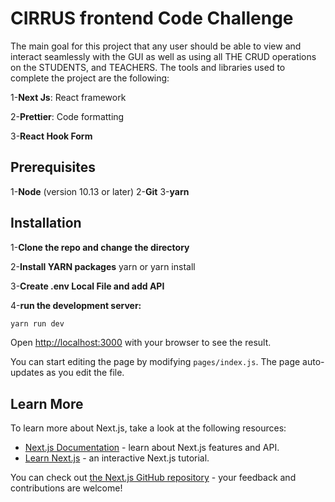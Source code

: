 # CIRRUS frontend Code Challenge

The main goal for this project that any user should be able to view and interact seamlessly with the GUI as well as using all THE CRUD operations on the STUDENTS, and TEACHERS.
The tools and libraries used to complete the project are the following:

1-**Next Js**: React framework

2-**Prettier**: Code formatting

3-**React Hook Form**

## Prerequisites

1-**Node** (version 10.13 or later)
2-**Git**
3-**yarn**

## Installation

1-**Clone the repo and change the directory**

2-**Install YARN packages**
yarn or yarn install

3-**Create .env Local File and add API**

4-**run the development server:**

```bash
yarn run dev
```

Open [http://localhost:3000](http://localhost:3000) with your browser to see the result.

You can start editing the page by modifying `pages/index.js`. The page auto-updates as you edit the file.

## Learn More

To learn more about Next.js, take a look at the following resources:

- [Next.js Documentation](https://nextjs.org/docs) - learn about Next.js features and API.
- [Learn Next.js](https://nextjs.org/learn) - an interactive Next.js tutorial.

You can check out [the Next.js GitHub repository](https://github.com/vercel/next.js/) - your feedback and contributions are welcome!

